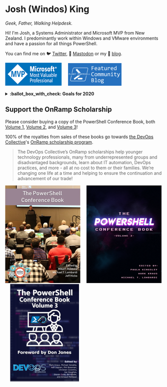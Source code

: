 # Josh (Windos) King

_Geek, Father, Walking Helpdesk._

Hi! I'm Josh, a Systems Administrator and Microsoft MVP from New Zealand.
I predominantly work within Windows and VMware environments and have a passion for all things PowerShell.

You can find me on :bird: [Twitter](https://twitter.com/WindosNZ), 🐘 <a rel="me" href="https://mastodon.nz/@windos">Mastodon</a> or my :memo: [blog](https://toastit.dev/).

[![MVP Badge](https://raw.githubusercontent.com/Windos/Windos/master/Images/MVP.png)](https://mvp.microsoft.com/en-us/PublicProfile/5003460?fullName=Josh%20%20King)
&nbsp;&nbsp;&nbsp;
[![Planet PowerShell Badge](https://github.com/Windos/Windos/blob/master/Images/PlanetPowerShell.png)](https://www.planetpowershell.com/)

<details>
  <summary><b>:ballot_box_with_check: Goals for 2020</b></summary>
  <ul>
    <li>Pass <a target="_blank" href="https://docs.microsoft.com/en-us/learn/certifications/exams/az-104">AZ-104</a></li>
    <li>Start (and finish?) an eBook on Toast Notifications</li>
    <li>Encourage at least 10 PRs on repos I maintain during Hacktoberfest</li>
  </ul>
</details>

## Support the OnRamp Scholarship

Please consider buying a copy of the PowerShell Conference Book, both [Volume 1](https://leanpub.com/powershell-conference-book), [Volume 2](https://leanpub.com/psconfbook2), and [Volume 3](https://leanpub.com/psconfbook3)!

100% of the royalties from sales of these books go towards [the DevOps Collective](https://devopscollective.org/)'s [OnRamp scholarship program](https://powershell.org/summit-old/summit-onramp/onramp-scholarship/).

> The DevOps Collective’s OnRamp scholarships help younger technology professionals,
> many from underrepresented groups and disadvantaged backgrounds,
> learn about IT automation, DevOps practices, and more - all at no cost to them or their families.
> We’re changing one life at a time and helping to ensure the continuation and advancement of our trade!

[![PS Conf Book 1](https://raw.githubusercontent.com/Windos/Windos/master/Images/PSConfBook1.jpg)](https://leanpub.com/powershell-conference-book)
&nbsp;&nbsp;&nbsp;
[![PS Conf Book 2](https://raw.githubusercontent.com/Windos/Windos/master/Images/PSConfBook2.png)](https://leanpub.com/psconfbook2)
&nbsp;&nbsp;&nbsp;
[![PS Conf Book 3](https://raw.githubusercontent.com/Windos/Windos/master/Images/PSConfBook3.png)](https://leanpub.com/psconfbook3)
